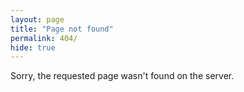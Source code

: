 ```yaml
---
layout: page
title: "Page not found"
permalink: 404/
hide: true
---
```

Sorry, the requested page wasn't found on the server.
